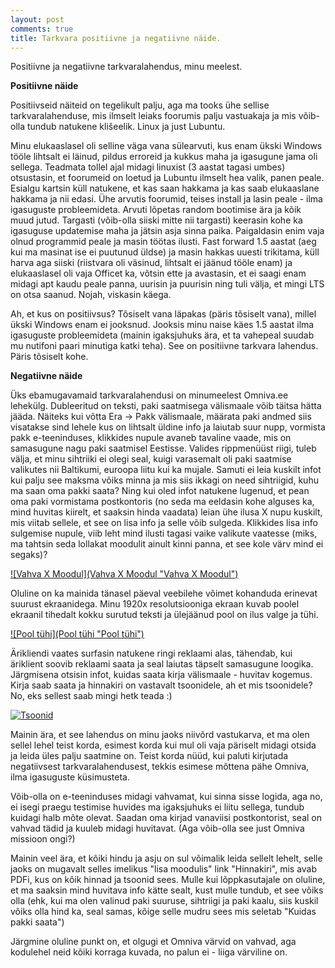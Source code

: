 ```yaml
---
layout: post
comments: true
title: Tarkvara positiivne ja negatiivne näide.
---
```


Positiivne ja negatiivne tarkvaralahendus, minu meelest.

**Positiivne näide**

Positiivseid näiteid on tegelikult palju, aga ma tooks ühe sellise tarkvaralahenduse, mis ilmselt leiaks foorumis palju vastuakaja ja mis võib-olla tundub natukene klišeelik. Linux ja just Lubuntu.

Minu elukaaslasel oli selline väga vana sülearvuti, kus enam ükski Windows tööle lihtsalt ei läinud, pildus erroreid ja kukkus maha ja igasugune jama oli sellega. Teadmata tollel ajal midagi linuxist (3 aastat tagasi umbes) otsustasin, et foorumeid on loetud ja Lubuntu ilmselt hea valik, panen peale. Esialgu kartsin küll natukene, et kas saan hakkama ja kas saab elukaaslane hakkama ja nii edasi. Ühe arvutis foorumid, teises install ja lasin peale - ilma igasuguste probleemideta. Arvuti lõpetas random bootimise ära ja kõik muud jutud. Targasti (võib-olla siiski mitte nii targasti) keerasin kohe ka igasuguse updatemise maha ja jätsin asja sinna paika. Paigaldasin enim vaja olnud programmid peale ja masin töötas ilusti. Fast forward 1.5 aastat (aeg kui ma masinat ise ei puutunud üldse) ja masin hakkas uuesti trikitama, küll harva aga siiski (riistvara oli väsinud, lihtsalt ei jäänud tööle enam) ja elukaaslasel oli vaja Officet ka, võtsin ette ja avastasin, et ei saagi enam midagi apt kaudu peale panna, uurisin ja puurisin ning tuli välja, et mingi LTS on otsa saanud. Nojah, viskasin käega.

Ah, et kus on positiivsus? Tõsiselt vana läpakas (päris tõsiselt vana), millel ükski Windows enam ei jooksnud. Jooksis minu naise käes 1.5 aastat ilma igasuguste probleemideta (mainin igaksjuhuks ära, et ta vahepeal suudab mu nutifoni paari minutiga katki teha). See on positiivne tarkvara lahendus. Päris tõsiselt kohe.

**Negatiivne näide**

Üks ebamugavamaid tarkvaralahendusi on minumeelest Omniva.ee lehekülg. Dubleeritud on teksti, paki saatmisega välismaale võib täitsa hätta jääda. Näiteks kui võtta Era -> Pakk välismaale, määrata paki andmed siis visatakse sind lehele kus on lihtsalt üldine info ja laiutab suur nupp, vormista pakk e-teeninduses, klikkides nupule avaneb tavaline vaade, mis on samasugune nagu paki saatmisel Eestisse. Valides rippmenüüst riigi, tuleb välja, et minu sihtriiki ei olegi seal, kuigi varasemalt oli paki saatmise valikutes nii Baltikumi, euroopa liitu kui ka mujale. Samuti ei leia kuskilt infot kui palju see maksma võiks minna ja mis siis ikkagi on need sihtriigid, kuhu ma saan oma pakki saata? Ning kui oled infot natukene lugenud, et pean oma paki vormistama postkontoris (no seda ma eeldasin kohe alguses ka, mind huvitas kiirelt, et saaksin hinda vaadata) leian ühe ilusa X nupu kuskilt, mis viitab sellele, et see on lisa info ja selle võib sulgeda. Klikkides lisa info sulgemise nupule, viib leht mind ilusti tagasi vaike valikute vaatesse (miks, ma tahtsin seda lollakat moodulit ainult kinni panna, et see kole värv mind ei segaks)?

[![Vahva X Moodul](Vahva X Moodul "Vahva X Moodul")](/images/vahva-moodul.png "Vahva X Moodul")

Oluline on ka mainida tänasel päeval veebilehe võimet kohanduda erinevat suurust ekraanidega. Minu 1920x resolutsiooniga ekraan kuvab poolel ekraanil tihedalt kokku surutud teksti ja ülejäänud pool on ilus valge ja tühi.

[![Pool tühi](Pool tühi "Pool tühi")](/images/tyhi-omniva.png "Pool tühi")

Ärikliendi vaates surfasin natukene ringi reklaami alas, tähendab, kui äriklient soovib reklaami saata ja seal laiutas täpselt samasugune loogika.
Järgmisena otsisin infot, kuidas saata kirja välismaale - huvitav kogemus. Kirja saab saata ja hinnakiri on vastavalt tsoonidele, ah et mis tsoonidele? No, eks sellest saab mingi hetk teada :)

[![Tsoonid](Tsoonid "Tsoonid")](/images/vahvad-tsoonid.png "Tsoonid")

Mainin ära, et see lahendus on minu jaoks niivõrd vastukarva, et ma olen sellel lehel teist korda, esimest korda kui mul oli vaja päriselt midagi otsida ja leida üles palju saatmine on. Teist korda nüüd, kui paluti kirjutada negatiivsest tarkvaralahendusest, tekkis esimese mõttena pähe Omniva, ilma igasuguste küsimusteta.

Võib-olla on e-teeninduses midagi vahvamat, kui sinna sisse logida, aga no, ei isegi praegu testimise huvides ma igaksjuhuks ei liitu sellega, tundub kuidagi halb mõte olevat. Saadan oma kirjad vanaviisi postkontorist, seal on vahvad tädid ja kuuleb midagi huvitavat. (Aga võib-olla see just Omniva missioon ongi?)

Mainin veel ära, et kõiki hindu ja asju on sul võimalik leida sellelt lehelt, selle jaoks on mugavalt selles imelikus "lisa moodulis" link "Hinnakiri", mis avab PDFi, kus on kõik hinnad ja tsoonid sees. Mulle kui lõppkasutajale on oluline, et ma saaksin mind huvitava info kätte sealt, kust mulle tundub, et see võiks olla (ehk, kui ma olen valinud paki suuruse, sihtriigi ja paki kaalu, siis kuskil võiks olla hind ka, seal samas, kõige selle mudru sees mis seletab "Kuidas pakki saata")

Järgmine oluline punkt on, et olgugi et Omniva värvid on vahvad, aga kodulehel neid kõiki korraga kuvada, no palun ei - liiga värviline on. 
